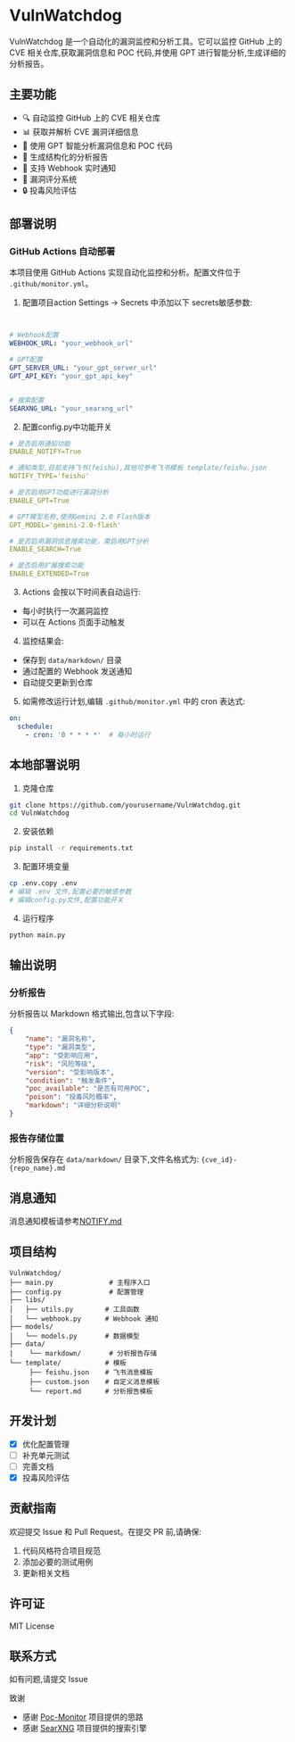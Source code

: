 # VulnWatchdog

VulnWatchdog 是一个自动化的漏洞监控和分析工具。它可以监控 GitHub 上的 CVE 相关仓库,获取漏洞信息和 POC 代码,并使用 GPT 进行智能分析,生成详细的分析报告。

## 主要功能

- 🔍 自动监控 GitHub 上的 CVE 相关仓库
- 📊 获取并解析 CVE 漏洞详细信息  
- 🤖 使用 GPT 智能分析漏洞信息和 POC 代码
- 📝 生成结构化的分析报告
- 🔔 支持 Webhook 实时通知
- 🎯 漏洞评分系统
- 🔒 投毒风险评估

## 部署说明

### GitHub Actions 自动部署

本项目使用 GitHub Actions 实现自动化监控和分析。配置文件位于 `.github/monitor.yml`。

1. 配置项目action Settings -> Secrets 中添加以下 secrets敏感参数:

```yaml


# Webhook配置
WEBHOOK_URL: "your_webhook_url"

# GPT配置
GPT_SERVER_URL: "your_gpt_server_url"
GPT_API_KEY: "your_gpt_api_key"


# 搜索配置
SEARXNG_URL: "your_searxng_url"
```

2. 配置config.py中功能开关

```yaml
# 是否启用通知功能
ENABLE_NOTIFY=True

# 通知类型,目前支持飞书(feishu),其他可参考飞书模板 template/feishu.json
NOTIFY_TYPE='feishu'

# 是否启用GPT功能进行漏洞分析
ENABLE_GPT=True

# GPT模型名称,使用Gemini 2.0 Flash版本
GPT_MODEL='gemini-2.0-flash'

# 是否启用漏洞信息搜索功能，需启用GPT分析
ENABLE_SEARCH=True

# 是否启用扩展搜索功能
ENABLE_EXTENDED=True

```

3. Actions 会按以下时间表自动运行:
- 每小时执行一次漏洞监控
- 可以在 Actions 页面手动触发

4. 监控结果会:
- 保存到 `data/markdown/` 目录
- 通过配置的 Webhook 发送通知
- 自动提交更新到仓库

5. 如需修改运行计划,编辑 `.github/monitor.yml` 中的 cron 表达式:
```yaml
on:
  schedule:
    - cron: '0 * * * *'  # 每小时运行
``` 

## 本地部署说明

1. 克隆仓库
```bash
git clone https://github.com/yourusername/VulnWatchdog.git
cd VulnWatchdog
```

2. 安装依赖
```bash
pip install -r requirements.txt
```

3. 配置环境变量
```bash
cp .env.copy .env
# 编辑 .env 文件,配置必要的敏感参数
# 编辑config.py文件,配置功能开关
```

4. 运行程序
```bash 
python main.py
```

## 输出说明

### 分析报告

分析报告以 Markdown 格式输出,包含以下字段:

```json
{
    "name": "漏洞名称",
    "type": "漏洞类型",
    "app": "受影响应用", 
    "risk": "风险等级",
    "version": "受影响版本",
    "condition": "触发条件",
    "poc_available": "是否有可用POC",
    "poison": "投毒风险概率",
    "markdown": "详细分析说明"
}
```

### 报告存储位置

分析报告保存在 `data/markdown/` 目录下,文件名格式为:
`{cve_id}-{repo_name}.md`

## 消息通知

消息通知模板请参考[NOTIFY.md](NOTIFY.md)

## 项目结构

```
VulnWatchdog/
├── main.py              # 主程序入口
├── config.py            # 配置管理
├── libs/               
│   ├── utils.py        # 工具函数
│   └── webhook.py      # Webhook 通知
├── models/
│   └── models.py       # 数据模型
├── data/
|    └── markdown/       # 分析报告存储
└── template/           # 模板
     ├── feishu.json    # 飞书消息模板
     ├── custom.json    # 自定义消息模板
     └── report.md      # 分析报告模板
```

## 开发计划

- [x] 优化配置管理
- [ ] 补充单元测试
- [ ] 完善文档
- [x] 投毒风险评估

## 贡献指南

欢迎提交 Issue 和 Pull Request。在提交 PR 前,请确保:

1. 代码风格符合项目规范
2. 添加必要的测试用例
3. 更新相关文档

## 许可证

MIT License

## 联系方式

如有问题,请提交 Issue

致谢
- 感谢 [Poc-Monitor](https://github.com/sari3l/Poc-Monitor) 项目提供的思路
- 感谢 [SearXNG](https://github.com/searxng/searxng) 项目提供的搜索引擎
